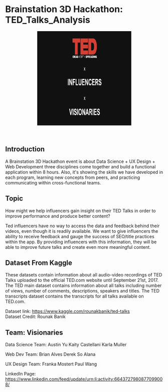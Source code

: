 # Brainstation 3D Hackathon: TED_Talks_Analysis

<p align="center">
 <img src="A1.jpg" width="300" height="300">
</p> <br>

## Introduction 
A Brainstation 3D Hackathon event is about Data Science + UX Design + Web Development three disciplines come together and build a functional application within 8 hours. Also, it's showing the skills we have developed in each program, learning new concepts from peers, and practicing communicating within cross-functional teams.

## Topic
How might we help influencers gain insight on their TED Talks in order to improve performance and produce better content?

Ted influencers have no way to access the data and feedback behind their videos, even though it is readily available. We want to give influencers the ability to receive feedback and gauge the success of SEO/title practices within the app. By providing influencers with this information, they will be able to improve future talks and create even more meaningful content. 

## Dataset From Kaggle 
These datasets contain information about all audio-video recordings of TED Talks uploaded to the official TED.com website until September 21st, 2017. The TED main dataset contains information about all talks including number of views, number of comments, descriptions, speakers and titles. The TED transcripts dataset contains the transcripts for all talks available on TED.com.

Dataset link: https://www.kaggle.com/rounakbanik/ted-talks <br>
Dataset Credit: Rounak Banik

## Team: Visionaries
Data Science Team:
Austin Yu
Kaity Castellani
Karla Muller

Web Dev Team:
Brian Alves
Derek So
Alana

UX Design Team:
Franka Mostert
Paul Wang

LinkedIn Page: https://www.linkedin.com/feed/update/urn:li:activity:6643727980877099008/
